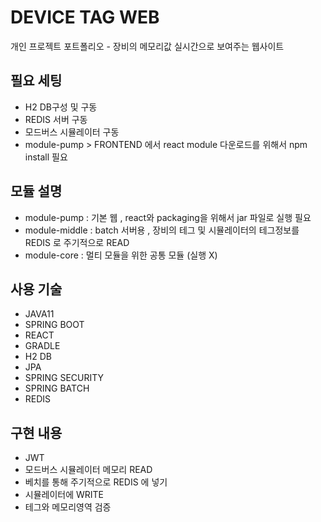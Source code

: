# DEVICE TAG WEB
개인 프로젝트 포트폴리오 - 장비의 메모리값 실시간으로 보여주는 웹사이트 

## 필요 세팅
- H2 DB구성 및 구동
- REDIS 서버 구동
- 모드버스 시뮬레이터 구동
- module-pump >  FRONTEND  에서 react module 다운로드를 위해서 npm install 필요


## 모듈 설명
- module-pump :  기본 웹 , react와 packaging을 위해서 jar 파일로 실행 필요
- module-middle :  batch 서버용 ,  장비의 테그 및 시뮬레이터의 테그정보를 REDIS 로 주기적으로 READ
- module-core :   멀티 모듈을 위한 공통 모듈 (실행 X)



## 사용 기술
- JAVA11 
- SPRING BOOT
- REACT
- GRADLE
- H2 DB
- JPA
- SPRING SECURITY
- SPRING BATCH
- REDIS

## 구현 내용
* JWT
* 모드버스 시뮬레이터 메모리 READ
* 베치를 통해 주기적으로 REDIS 에 넣기
* 시뮬레이터에 WRITE 
* 테그와 메모리영역 검증 
